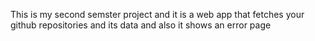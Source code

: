 This is my second semster project and it is a web app that fetches your github repositories and its data and also it shows an error page 
